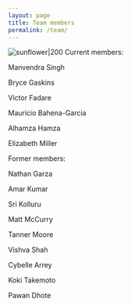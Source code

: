 ```yaml
---
layout: page
title: Team members 
permalink: /team/
---
```

![sunflower|200](/_assets/sunflowers.JPG)
Current members:

Manvendra Singh

Bryce Gaskins

Victor Fadare

Mauricio Bahena-Garcia

Alhamza Hamza

Elizabeth Miller

Former members:

Nathan Garza

Amar Kumar

Sri Kolluru

Matt McCurry

Tanner Moore

Vishva Shah

Cybelle Arrey

Koki Takemoto

Pawan Dhote



